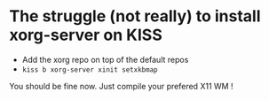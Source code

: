# The struggle (not really) to install xorg-server on KISS

- Add the xorg repo on top of the default repos
- `kiss b xorg-server xinit setxkbmap`

You should be fine now. Just compile your prefered X11 WM !
